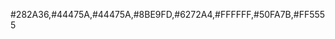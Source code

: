 <!-- Dracula Theme v1.0.0
#
# https://github.com/zenorocha/dracula-theme
#
# Copyright 2015, All rights reserved
#
# Code licensed under the MIT license
# http://zenorocha.mit-license.org
#
# @author Eduardo Quagliato <eduardo@quagliato.me>
-->

#282A36,#44475A,#44475A,#8BE9FD,#6272A4,#FFFFFF,#50FA7B,#FF5555